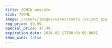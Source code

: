 ```yaml
---
title: ZONIN moscato
size: 750ML
image: /assets/images/wines/zonin resized.jpg
reg_price: $9.99
special_price: $7.99
expiration_date: 2016-02-17T00:00:00.000Z
show_wine: false
---
```


